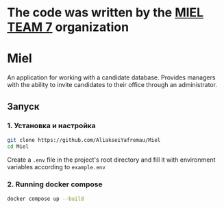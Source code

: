 # The code was written by the [MIEL TEAM 7](https://github.com/MIEL-team-7) organization

# Miel

An application for working with a candidate database. Provides managers with the ability to invite candidates to their office through an administrator.

## Запуск

### 1. Установка и настройка

```bash
git clone https://github.com/AliakseiYafremau/Miel
cd Miel
```

Create a `.env` file in the project's root directory and fill it with environment variables according to `example.env`

### 2. Running docker compose

```bash
docker compose up --build
```
